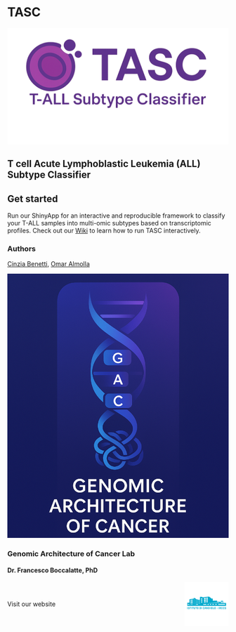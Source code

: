 # TASC
<img src="www/images/logo.png" />

## T cell Acute Lymphoblastic Leukemia (ALL) Subtype Classifier

## Get started
Run our ShinyApp for an interactive and reproducible framework to classify your T-ALL samples into multi-omic subtypes based on transcriptomic profiles. 
Check out our [Wiki](wiki.md) to learn how to run TASC interactively.

### Authors
[Cinzia Benetti](cinzia.benetti@ircc.com), [Omar Almolla](omar.almolla@ircc.com)



<img src="www/images/temporary_logo.png"
        alt="Genomic Architecture of Cancer Lab"/>

### Genomic Architecture of Cancer Lab
#### Dr. Francesco Boccalatte, PhD  
<div style="display: flex; align-items: center; justify-content: space-between;">
  <span> Visit our
    <a href="www.link to website" target="_blank" style="text-decoration: none">
    website
    </a>
  </span>
  <img src="www/images/irccs_logo.png" alt="IRCCS logo" align="right" style="height: 100px;"/>
</div>
